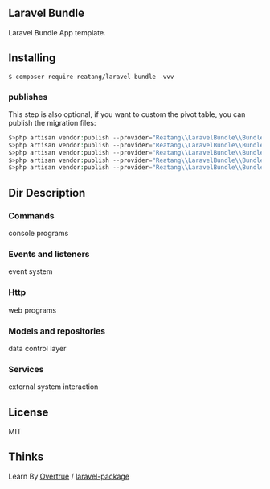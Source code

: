 Laravel Bundle
---

Laravel Bundle App template.

## Installing

```shell
$ composer require reatang/laravel-bundle -vvv
```

### publishes

This step is also optional, if you want to custom the pivot table, you can publish the migration files:

```php
$>php artisan vendor:publish --provider="Reatang\\LaravelBundle\\BundleServiceProvider" --tag=migrations
$>php artisan vendor:publish --provider="Reatang\\LaravelBundle\\BundleServiceProvider" --tag=config
$>php artisan vendor:publish --provider="Reatang\\LaravelBundle\\BundleServiceProvider" --tag=views
$>php artisan vendor:publish --provider="Reatang\\LaravelBundle\\BundleServiceProvider" --tag=lang
$>php artisan vendor:publish --provider="Reatang\\LaravelBundle\\BundleServiceProvider" --tag=public
```

## Dir Description

### Commands
console programs
    
### Events and listeners
event system
    
### Http
web programs
    
### Models and repositories
data control layer
    
### Services
external system interaction

## License

MIT

## Thinks
Learn By [Overtrue](https://github.com/overtrue) / [laravel-package](https://github.com/overtrue/laravel-package)